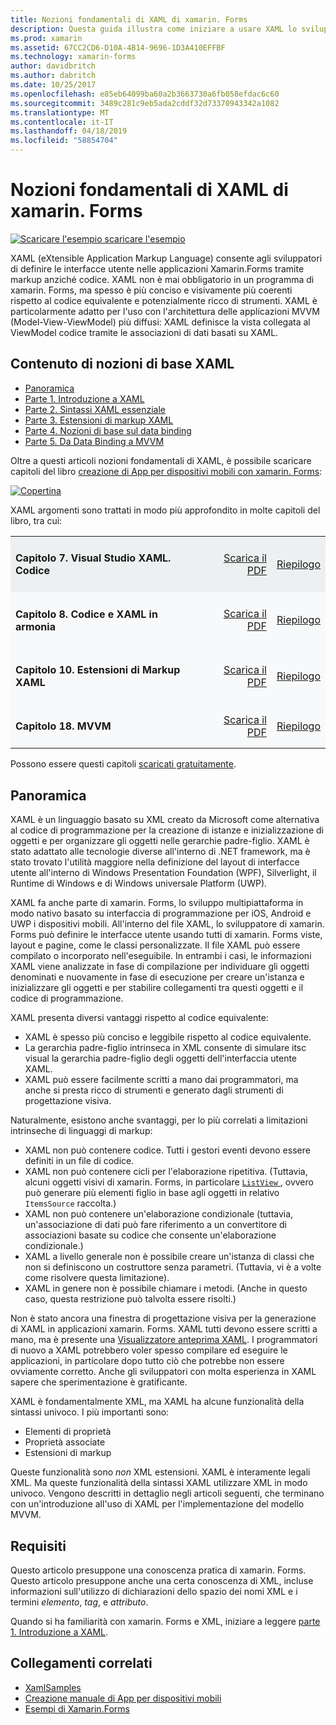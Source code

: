 ```yaml
---
title: Nozioni fondamentali di XAML di xamarin. Forms
description: Questa guida illustra come iniziare a usare XAML lo sviluppo multipiattaforma per dispositivi mobili. XAML consente agli sviluppatori di definire le interfacce utente nelle applicazioni xamarin. Forms tramite markup anziché codice.
ms.prod: xamarin
ms.assetid: 67CC2CD6-D10A-4B14-9696-1D3A410EFFBF
ms.technology: xamarin-forms
author: davidbritch
ms.author: dabritch
ms.date: 10/25/2017
ms.openlocfilehash: e85eb64099ba60a2b3663730a6fb058efdac6c60
ms.sourcegitcommit: 3489c281c9eb5ada2cddf32d73370943342a1082
ms.translationtype: MT
ms.contentlocale: it-IT
ms.lasthandoff: 04/18/2019
ms.locfileid: "58854704"
---
```

# <a name="xamarinforms-xaml-basics"></a>Nozioni fondamentali di XAML di xamarin. Forms

[![Scaricare l'esempio](~/media/shared/download.png) scaricare l'esempio](https://developer.xamarin.com/samples/xamarin-forms/XamlSamples/)

XAML (eXtensible Application Markup Language) consente agli sviluppatori di definire le interfacce utente nelle applicazioni Xamarin.Forms tramite markup anziché codice. XAML non è mai obbligatorio in un programma di xamarin. Forms, ma spesso è più conciso e visivamente più coerenti rispetto al codice equivalente e potenzialmente ricco di strumenti. XAML è particolarmente adatto per l'uso con l'architettura delle applicazioni MVVM (Model-View-ViewModel) più diffusi: XAML definisce la vista collegata al ViewModel codice tramite le associazioni di dati basati su XAML.

## <a name="xaml-basics-contents"></a>Contenuto di nozioni di base XAML

* [Panoramica](#Overview)
* [Parte 1. Introduzione a XAML](~/xamarin-forms/xaml/xaml-basics/get-started-with-xaml.md)
* [Parte 2. Sintassi XAML essenziale](~/xamarin-forms/xaml/xaml-basics/essential-xaml-syntax.md)
* [Parte 3. Estensioni di markup XAML](~/xamarin-forms/xaml/xaml-basics/xaml-markup-extensions.md)
* [Parte 4. Nozioni di base sul data binding](~/xamarin-forms/xaml/xaml-basics/data-binding-basics.md)
* [Parte 5. Da Data Binding a MVVM](~/xamarin-forms/xaml/xaml-basics/data-bindings-to-mvvm.md)

Oltre a questi articoli nozioni fondamentali di XAML, è possibile scaricare capitoli del libro [creazione di App per dispositivi mobili con xamarin. Forms](~/xamarin-forms/creating-mobile-apps-xamarin-forms/index.md):

[![](images/cover-sml.png "Copertina")](~/xamarin-forms/creating-mobile-apps-xamarin-forms/index.md)

XAML argomenti sono trattati in modo più approfondito in molte capitoli del libro, tra cui:

<table style="border:0px; box-shadow:0 0px 0px" cellpadding="0" cellspacing="2" border="0" width="85%">
<tr style="background:#ecf0f1">
  <td style="border:0px;">
    <h4>Capitolo 7. Visual Studio XAML. Codice</h4>
  </td>
  <td style="border:0px;" align="right"><a href="https://download.xamarin.com/developer/xamarin-forms-book/XamarinFormsBook-Ch07-Apr2016.pdf">Scarica il PDF</a> </td>
  <td style="border:0px;" align="right"><a href="~/xamarin-forms/creating-mobile-apps-xamarin-forms/summaries/chapter07.md">Riepilogo</a></td>
</tr>
<tr style="background:#f8f9fa">
  <td style="border:0px;">
    <h4>Capitolo 8. Codice e XAML in armonia</h4>
  </td>
  <td style="border:0px;" align="right"><a href="https://download.xamarin.com/developer/xamarin-forms-book/XamarinFormsBook-Ch08-Apr2016.pdf">Scarica il PDF</a> </td>
  <td style="border:0px;" align="right"><a href="~/xamarin-forms/creating-mobile-apps-xamarin-forms/summaries/chapter08.md">Riepilogo</a></td>
</tr>
<tr style="background:#f8f9fa">
  <td style="border:0px;">
    <h4>Capitolo 10. Estensioni di Markup XAML</h4>
  </td>
  <td style="border:0px;" align="right"><a href="https://download.xamarin.com/developer/xamarin-forms-book/XamarinFormsBook-Ch10-Apr2016.pdf">Scarica il PDF</a> </td>
  <td style="border:0px;" align="right"><a href="~/xamarin-forms/creating-mobile-apps-xamarin-forms/summaries/chapter10.md">Riepilogo</a></td>
</tr>
<tr style="background:#f8f9fa">
  <td style="border:0px;">
    <h4>Capitolo 18. MVVM</h4>
  </td>
  <td style="border:0px;" align="right"><a href="https://download.xamarin.com/developer/xamarin-forms-book/XamarinFormsBook-Ch18-Apr2016.pdf">Scarica il PDF</a> </td>
  <td style="border:0px;" align="right"><a href="~/xamarin-forms/creating-mobile-apps-xamarin-forms/summaries/chapter18.md">Riepilogo</a></td></tr>
</table>

Possono essere questi capitoli [scaricati gratuitamente](~/xamarin-forms/creating-mobile-apps-xamarin-forms/index.md).

<a name="Overview" />

## <a name="overview"></a>Panoramica

XAML è un linguaggio basato su XML creato da Microsoft come alternativa al codice di programmazione per la creazione di istanze e inizializzazione di oggetti e per organizzare gli oggetti nelle gerarchie padre-figlio. XAML è stato adattato alle tecnologie diverse all'interno di .NET framework, ma è stato trovato l'utilità maggiore nella definizione del layout di interfacce utente all'interno di Windows Presentation Foundation (WPF), Silverlight, il Runtime di Windows e di Windows universale Platform (UWP).

XAML fa anche parte di xamarin. Forms, lo sviluppo multipiattaforma in modo nativo basato su interfaccia di programmazione per iOS, Android e UWP i dispositivi mobili. All'interno del file XAML, lo sviluppatore di xamarin. Forms può definire le interfacce utente usando tutti di xamarin. Forms viste, layout e pagine, come le classi personalizzate. Il file XAML può essere compilato o incorporato nell'eseguibile. In entrambi i casi, le informazioni XAML viene analizzate in fase di compilazione per individuare gli oggetti denominati e nuovamente in fase di esecuzione per creare un'istanza e inizializzare gli oggetti e per stabilire collegamenti tra questi oggetti e il codice di programmazione.

XAML presenta diversi vantaggi rispetto al codice equivalente:

-  XAML è spesso più conciso e leggibile rispetto al codice equivalente.
-  La gerarchia padre-figlio intrinseca in XML consente di simulare itsc visual la gerarchia padre-figlio degli oggetti dell'interfaccia utente XAML.
-  XAML può essere facilmente scritti a mano dai programmatori, ma anche si presta ricco di strumenti e generato dagli strumenti di progettazione visiva.

Naturalmente, esistono anche svantaggi, per lo più correlati a limitazioni intrinseche di linguaggi di markup:

-  XAML non può contenere codice. Tutti i gestori eventi devono essere definiti in un file di codice.
-  XAML non può contenere cicli per l'elaborazione ripetitiva. (Tuttavia, alcuni oggetti visivi di xamarin. Forms, in particolare [ `ListView` ](xref:Xamarin.Forms.ListView) , ovvero può generare più elementi figlio in base agli oggetti in relativo `ItemsSource` raccolta.)
-  XAML non può contenere un'elaborazione condizionale (tuttavia, un'associazione di dati può fare riferimento a un convertitore di associazioni basate su codice che consente un'elaborazione condizionale.)
-  XAML a livello generale non è possibile creare un'istanza di classi che non si definiscono un costruttore senza parametri. (Tuttavia, vi è a volte come risolvere questa limitazione).
-  XAML in genere non è possibile chiamare i metodi. (Anche in questo caso, questa restrizione può talvolta essere risolti.)

Non è stato ancora una finestra di progettazione visiva per la generazione di XAML in applicazioni xamarin. Forms. XAML tutti devono essere scritti a mano, ma è presente una [Visualizzatore anteprima XAML](~/xamarin-forms/xaml/xaml-previewer/index.md). I programmatori di nuovo a XAML potrebbero voler spesso compilare ed eseguire le applicazioni, in particolare dopo tutto ciò che potrebbe non essere ovviamente corretto. Anche gli sviluppatori con molta esperienza in XAML sapere che sperimentazione è gratificante.

XAML è fondamentalmente XML, ma XAML ha alcune funzionalità della sintassi univoco. I più importanti sono:

- Elementi di proprietà
- Proprietà associate
- Estensioni di markup

Queste funzionalità sono *non* XML estensioni. XAML è interamente legali XML. Ma queste funzionalità della sintassi XAML utilizzare XML in modo univoco. Vengono descritti in dettaglio negli articoli seguenti, che terminano con un'introduzione all'uso di XAML per l'implementazione del modello MVVM.

## <a name="requirements"></a>Requisiti

Questo articolo presuppone una conoscenza pratica di xamarin. Forms. Questo articolo presuppone anche una certa conoscenza di XML, incluse informazioni sull'utilizzo di dichiarazioni dello spazio dei nomi XML e i termini *elemento*, *tag*, e *attributo*.

Quando si ha familiarità con xamarin. Forms e XML, iniziare a leggere [parte 1. Introduzione a XAML](~/xamarin-forms/xaml/xaml-basics/get-started-with-xaml.md).

## <a name="related-links"></a>Collegamenti correlati

- [XamlSamples](https://developer.xamarin.com/samples/xamarin-forms/XamlSamples/)
- [Creazione manuale di App per dispositivi mobili](~/xamarin-forms/creating-mobile-apps-xamarin-forms/index.md)
- [Esempi di Xamarin.Forms](https://developer.xamarin.com/samples/xamarin-forms/all/)
